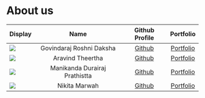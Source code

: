 # About us

| Display                                             |             Name              |              Github Profile               |                Portfolio                 |
|-----------------------------------------------------|:-----------------------------:|:-----------------------------------------:|:----------------------------------------:|
| ![](https://via.placeholder.com/100.png?text=Photo) |   Govindaraj Roshni Daksha    | [Github](https://github.com/roshnidaksha) |    [Portfolio](team/roshnidaksha.md)     |
| ![](https://via.placeholder.com/100.png?text=Photo) |       Aravind Theertha        | [Github](https://github.com/theertha120)  | [Portfolio](../docs/team/theertha120.md) |
| ![](https://via.placeholder.com/100.png?text=Photo) | Manikanda Durairaj Prathistta | [Github](https://github.com/prathisttam)  | [Portfolio](../docs/team/prathisttam.md) |
| ![](https://via.placeholder.com/100.png?text=Photo) |         Nikita Marwah         |   [Github](https://github.com/nmarwah7)   |  [Portfolio](../docs/team/nmarwah7.md)   |


